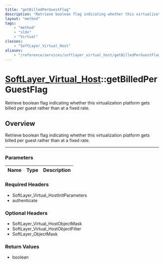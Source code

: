 ```yaml
---
title: "getBilledPerGuestFlag"
description: "Retrieve boolean flag indicating whether this virtualization platform gets billed per guest rather than at a fixed rate."
layout: "method"
tags:
    - "method"
    - "sldn"
    - "Virtual"
classes:
    - "SoftLayer_Virtual_Host"
aliases:
    - "/reference/services/softlayer_virtual_host/getBilledPerGuestFlag"
---
```

# [SoftLayer_Virtual_Host](/reference/services/SoftLayer_Virtual_Host)::getBilledPerGuestFlag


Retrieve boolean flag indicating whether this virtualization platform gets billed per guest rather than at a fixed rate.


## Overview 
Retrieve boolean flag indicating whether this virtualization platform gets billed per guest rather than at a fixed rate.

-----

### Parameters 
|Name | Type | Description |
| --- | --- | --- |


### Required Headers
* SoftLayer_Virtual_HostInitParameters
* authenticate


### Optional Headers
* SoftLayer_Virtual_HostObjectMask
* SoftLayer_Virtual_HostObjectFilter
* SoftLayer_ObjectMask

### Return Values
* boolean




